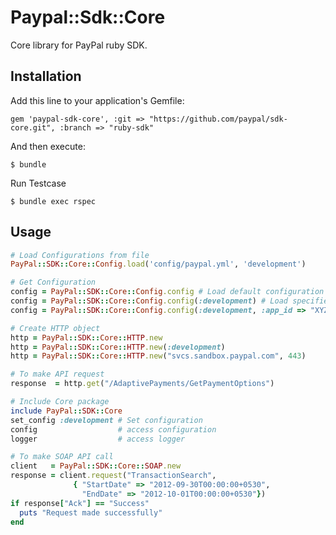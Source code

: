 # Paypal::Sdk::Core

Core library for PayPal ruby SDK.

## Installation

Add this line to your application's Gemfile:

    gem 'paypal-sdk-core', :git => "https://github.com/paypal/sdk-core.git", :branch => "ruby-sdk"

And then execute:

    $ bundle
    
Run Testcase

    $ bundle exec rspec


## Usage

```ruby
# Load Configurations from file
PayPal::SDK::Core::Config.load('config/paypal.yml', 'development')

# Get Configuration
config = PayPal::SDK::Core::Config.config # Load default configuration
config = PayPal::SDK::Core::Config.config(:development) # Load specified environment configuration
config = PayPal::SDK::Core::Config.config(:development, :app_id => "XYZ") # Override configuration

# Create HTTP object
http = PayPal::SDK::Core::HTTP.new
http = PayPal::SDK::Core::HTTP.new(:development)
http = PayPal::SDK::Core::HTTP.new("svcs.sandbox.paypal.com", 443)

# To make API request
response  = http.get("/AdaptivePayments/GetPaymentOptions")

# Include Core package
include PayPal::SDK::Core
set_config :development # Set configuration
config  				# access configuration
logger  				# access logger

# To make SOAP API call
client   = PayPal::SDK::Core::SOAP.new
response = client.request("TransactionSearch", 
              { "StartDate" => "2012-09-30T00:00:00+0530",
                "EndDate" => "2012-10-01T00:00:00+0530"})
if response["Ack"] == "Success"
  puts "Request made successfully"
end
```